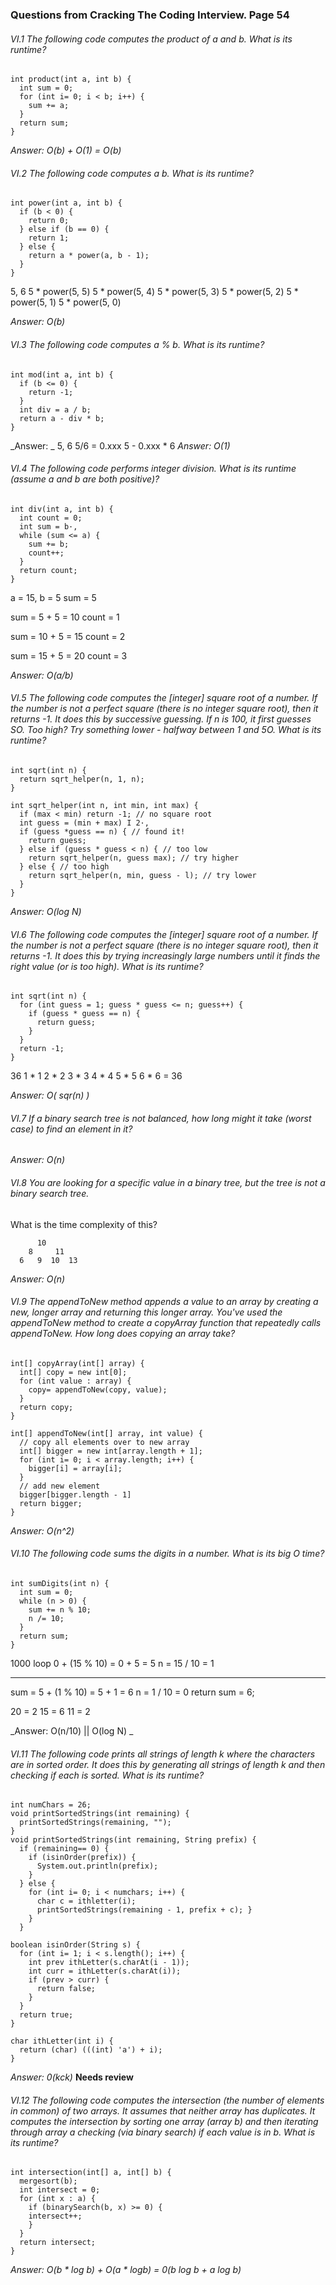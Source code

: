 ### Questions from Cracking The Coding Interview. Page 54

###### VI.1 The following code computes the product of a and b. What is its runtime?
```
int product(int a, int b) {
  int sum = 0;
  for (int i= 0; i < b; i++) {
    sum += a;
  }
  return sum;
}
```



_Answer: O(b) + O(1) = O(b)_

###### VI.2 The following code computes a b. What is its runtime?
```
int power(int a, int b) {
  if (b < 0) {
    return 0;
  } else if (b == 0) {
    return 1;
  } else {
    return a * power(a, b - 1);
  }
}
```
5, 6
5 * power(5, 5)
5 * power(5, 4)
5 * power(5, 3)
5 * power(5, 2)
5 * power(5, 1)
5 * power(5, 0)

_Answer: O(b)_


###### VI.3 The following code computes a % b. What is its runtime?
```
int mod(int a, int b) {
  if (b <= 0) { 
    return -1;
  }
  int div = a / b;
  return a - div * b;
}
```

_Answer: _
5, 6
5/6 = 0.xxx
5 - 0.xxx * 6
_Answer: O(1)_


###### VI.4 The following code performs integer division. What is its runtime (assume a and b are both positive)?
```
int div(int a, int b) { 
  int count = 0;
  int sum = b·,
  while (sum <= a) {
    sum += b; 
    count++;
  }
  return count; 
}
```

a = 15, b = 5
sum = 5

sum = 5 + 5 = 10
count = 1

sum = 10 + 5 = 15
count = 2

sum = 15 + 5 = 20
count = 3

_Answer: O(a/b)_

###### VI.5 The following code computes the [integer] square root of a number. If the number is not a perfect square (there is no integer square root), then it returns -1. It does this by successive guessing. If n is 100, it first guesses SO. Too high? Try something lower - halfway between 1 and 5O. What is its runtime?
```
int sqrt(int n) {
  return sqrt_helper(n, 1, n);
}

int sqrt_helper(int n, int min, int max) {
  if (max < min) return -1; // no square root
  int guess = (min + max) I 2·,
  if (guess *guess == n) { // found it!
    return guess;
  } else if (guess * guess < n) { // too low
    return sqrt_helper(n, guess max); // try higher
  } else { // too high
    return sqrt_helper(n, min, guess - l); // try lower 
  }
}
```

_Answer: O(log N)_

###### VI.6 The following code computes the [integer] square root of a number. If the number is not a perfect square (there is no integer square root), then it returns -1. It does this by trying increasingly large numbers until it finds the right value (or is too high). What is its runtime?
```
int sqrt(int n) {
  for (int guess = 1; guess * guess <= n; guess++) { 
    if (guess * guess == n) {
      return guess;
    }
  } 
  return -1;
}
```

36
1 * 1
2 * 2
3 * 3
4 * 4
5 * 5
6 * 6 = 36

_Answer: O( sqr(n) )_

###### VI.7 If a binary search tree is not balanced, how long might it take (worst case) to find an element in it?

_Answer: O(n)_

###### VI.8 You are looking for a specific value in a binary tree, but the tree is not a binary search tree.
What is the time complexity of this?

```
      10
    8     11
  6   9  10  13
```
_Answer: O(n)_

###### VI.9 The appendToNew method appends a value to an array by creating a new, longer array and returning this longer array. You've used the appendToNew method to create a copyArray function that repeatedly calls appendToNew. How long does copying an array take?
```
int[] copyArray(int[] array) {
  int[] copy = new int[0];
  for (int value : array) {
    copy= appendToNew(copy, value); 
  }
  return copy;
}

int[] appendToNew(int[] array, int value) {
  // copy all elements over to new array 
  int[] bigger = new int[array.length + 1]; 
  for (int i= 0; i < array.length; i++) {
    bigger[i] = array[i];
  }
  // add new element 
  bigger[bigger.length - 1] 
  return bigger;
}
```

_Answer: O(n^2)_

###### VI.10 The following code sums the digits in a number. What is its big O time?
```
int sumDigits(int n) {
  int sum = 0;
  while (n > 0) {
    sum += n % 10;
    n /= 10;
  } 
  return sum;
}
```
1000
loop
0 + (15 % 10) = 0 + 5 = 5
n = 15 / 10 = 1

---
sum = 5 + (1 % 10) = 5 + 1 = 6
n = 1 / 10 = 0
return sum = 6;

20 = 2
15 = 6
11 = 2


_Answer: O(n/10) || O(log N) _

###### VI.11 The following code prints all strings of length k where the characters are in sorted order. It does this by generating all strings of length k and then checking if each is sorted. What is its runtime?
```
int numChars = 26;
void printSortedStrings(int remaining) {
  printSortedStrings(remaining, "");
}
void printSortedStrings(int remaining, String prefix) {
  if (remaining== 0) {
    if (isinOrder(prefix)) {
      System.out.println(prefix);
    }
  } else {
    for (int i= 0; i < numchars; i++) {
      char c = ithletter(i);
      printSortedStrings(remaining - 1, prefix + c); }
    }
  }

boolean isinOrder(String s) {
  for (int i= 1; i < s.length(); i++) {
    int prev ithLetter(s.charAt(i - 1));
    int curr = ithLetter(s.charAt(i));
    if (prev > curr) {
      return false;
    } 
  }
  return true;
}

char ithLetter(int i) {
  return (char) (((int) 'a') + i); 
}
```

_Answer: 0(kck)_ **Needs review**

###### VI.12 The following code computes the intersection (the number of elements in common) of two arrays. It assumes that neither array has duplicates. It computes the intersection by sorting one array (array b) and then iterating through array a checking (via binary search) if each value is in b. What is its runtime?
```
int intersection(int[] a, int[] b) {
  mergesort(b);
  int intersect = 0;
  for (int x : a) {
    if (binarySearch(b, x) >= 0) {
    intersect++;
    }
  }
  return intersect;
}
```

_Answer: O(b * log b) + O(a * logb) = 0(b log b + a log b)_
